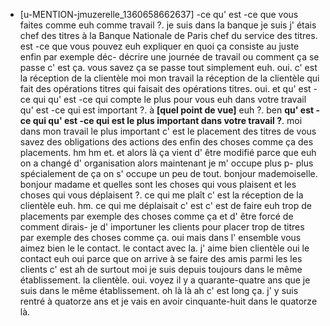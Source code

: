  * [u-MENTION-jmuzerelle_1360658662637]
	 -ce qu' est -ce que vous faites comme euh comme travail ?.
	 je suis dans la banque je suis j' étais chef des titres à la Banque Nationale de Paris chef du service des titres.
	 est -ce que vous pouvez euh expliquer en quoi ça consiste au juste enfin par exemple déc- décrire une journée de travail ou comment ça se passe c' est ça.
	 vous savez ça se passe tout simplement euh.
	 oui.
	 c' est la réception de la clientèle moi mon travail la réception de la clientèle qui fait des opérations titres qui faisait des opérations titres.
	 oui.
	 et qu' est -ce qui qu' est -ce qui compte le plus pour vous euh dans votre travail qu' est -ce qui est important ?.
	 à **[quel point de vue]** euh ?.
	 ben **qu' est -ce qui qu' est -ce qui est le plus important dans votre travail ?**.
	 moi dans mon travail le plus important c' est le placement des titres de vous savez des obligations des actions des enfin des choses comme ça des placements.
	 hm hm et.
	 et alors là ça vient d' être modifié parce que euh on a changé d' organisation alors maintenant je m' occupe plus p- plus spécialement de ça on s' occupe un peu de tout.
	 bonjour mademoiselle.
	 bonjour madame et quelles sont les choses qui vous plaisent et les choses qui vous déplaisent ?.
	 ce qui me plaît c' est la réception de la clientèle euh.
	 hm.
	 ce qui me déplaisait c' est c' est de faire euh trop de placements par exemple des choses comme ça et d' être forcé de comment dirais- je d' importuner les clients pour placer trop de titres par exemple des choses comme ça.
	 oui mais dans l' ensemble vous aimez bien le le contact.
	 le contact avec la.
	 j' aime bien clientèle oui le contact euh oui parce que on arrive à se faire des amis parmi les les clients c' est ah de surtout moi je suis depuis toujours dans le même établissement.
	 la clientèle.
	 oui.
	 voyez il y a quarante-quatre ans que je suis dans le même établissement.
	 oh là là ah c' est long ça.
	 j' y suis rentré à quatorze ans et je vais en avoir cinquante-huit dans le quatorze là.
	
